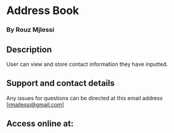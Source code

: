 # Address Book

### By **Rouz Mjlessi**

## Description
User can view and store contact information they have inputted.

## Support and contact details

Any issues for questions can be directed at this email address  [rmajlessi@gmail.com]

## Access online at:
